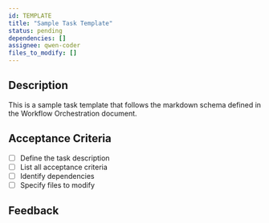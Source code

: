 ```yaml
---
id: TEMPLATE
title: "Sample Task Template"
status: pending
dependencies: []
assignee: qwen-coder
files_to_modify: []
---
```


## Description
This is a sample task template that follows the markdown schema defined in the Workflow Orchestration document.

## Acceptance Criteria
- [ ] Define the task description
- [ ] List all acceptance criteria
- [ ] Identify dependencies
- [ ] Specify files to modify

## Feedback